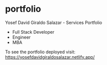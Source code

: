 # portfolio


Yosef David Giraldo Salazar - Services Portfolio 

- Full Stack Developer
- Engineer
- MBA

To see the portfolio deployed visit: https://yosefdavidgiraldosalazar.netlify.app/


